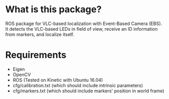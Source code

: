 # What is this package?
ROS package for VLC-based localization with Event-Based Camera (EBS).  
It detects the VLC-based LEDs in field of view, receive an ID information from markers, and localize itself.

# Requirements
- Eigen
- OpenCV
- ROS (Tested on Kinetic with Ubuntu 16.04)
- cfg/calibration.txt (which should include intrinsic parameters)
- cfg/markers.txt (which should include markers' position in world frame)

